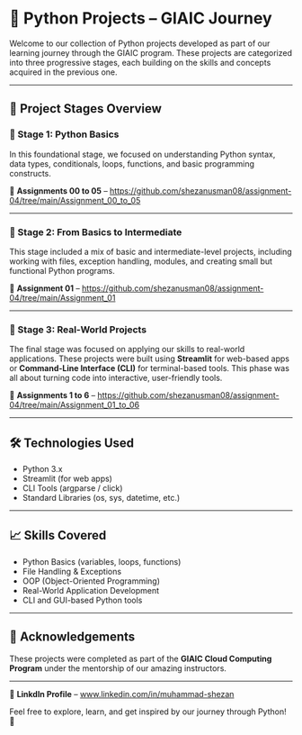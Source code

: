 # 🐍 Python Projects – GIAIC Journey

Welcome to our collection of Python projects developed as part of our learning journey through the GIAIC program. These projects are categorized into three progressive stages, each building on the skills and concepts acquired in the previous one.

---

## 🚀 Project Stages Overview

### 📘 Stage 1: Python Basics  
In this foundational stage, we focused on understanding Python syntax, data types, conditionals, loops, functions, and basic programming constructs.

🔗 **Assignments 00 to 05** – https://github.com/shezanusman08/assignment-04/tree/main/Assignment_00_to_05

---

### 🧠 Stage 2: From Basics to Intermediate  
This stage included a mix of basic and intermediate-level projects, including working with files, exception handling, modules, and creating small but functional Python programs.

🔗 **Assignment 01** – https://github.com/shezanusman08/assignment-04/tree/main/Assignment_01

---

### 💼 Stage 3: Real-World Projects  
The final stage was focused on applying our skills to real-world applications. These projects were built using **Streamlit** for web-based apps or **Command-Line Interface (CLI)** for terminal-based tools. This phase was all about turning code into interactive, user-friendly tools.

🔗 **Assignments 1 to 6** – https://github.com/shezanusman08/assignment-04/tree/main/Assignment_01_to_06

---

## 🛠️ Technologies Used

- Python 3.x
- Streamlit (for web apps)
- CLI Tools (argparse / click)
- Standard Libraries (os, sys, datetime, etc.)

---

## 📈 Skills Covered

- Python Basics (variables, loops, functions)
- File Handling & Exceptions
- OOP (Object-Oriented Programming)
- Real-World Application Development
- CLI and GUI-based Python tools

---

## 🙌 Acknowledgements

These projects were completed as part of the **GIAIC Cloud Computing Program** under the mentorship of our amazing instructors.

---

🔗 **LinkdIn Profile** – www.linkedin.com/in/muhammad-shezan



Feel free to explore, learn, and get inspired by our journey through Python! 🐍
